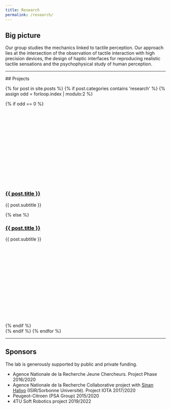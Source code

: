 ```yaml
---
title: Research
permalink: /research/
---
```


## Big picture
Our group studies the mechanics linked to tactile perception. Our approach lies at the intersection of the observation of tactile interaction with high precision devices, the design of haptic interfaces for reproducing realistic tactile sensations and the psychophysical study of human perception.

<hr>
## Projects
<section class="showcase">
<div class="container-fluid p-0">

{% for post in site.posts %}
  {% if post.categories contains 'research' %}
  {% assign odd = forloop.index | modulo:2 %}
  <div class="row no-gutters">
  {% if odd == 0 %}
    <div class="col-lg-6 text-white showcase-img" style="background-image: url('{{site.baseurl}}/images/post/{{post.image}}'); min-height: 15rem;"></div>
    <div class="col-lg-6 my-auto showcase-projects">
      <h3><a href="{{ site.baseurl }}{{ post.url }}" style="color: black;">{{ post.title }}</a></h3>
      <p>{{ post.subtitle }}</p>
    </div>
  {% else %}
    <div class="col-lg-6 my-auto showcase-projects">
      <h3><a href="{{ site.baseurl }}{{ post.url }}" style="color: black;">{{ post.title }}</a></h3>
      <p>{{ post.subtitle }}</p>
    </div>
    <div class="col-lg-6 text-white showcase-img" style="background-image: url('{{site.baseurl}}/images/post/{{post.image}}'); min-height: 15rem;">
    </div>
  {% endif %}  
  </div>
  {% endif %}
{% endfor %}
</div>
</section>

<hr>

## Sponsors

The lab is generously supported by public and private funding.
 - Agence Nationale de la Recherche Jeune Chercheurs. Project Phase 2016/2020
 - Agence Nationale de la Recherche Collaborative project with [Sinan Haliyo](http://www.isir.upmc.fr/?op=view_profil&id=18) (ISIR/Sorbonne Université). Project IOTA 2017/2020
 - Peugeot-Citroen (PSA Group) 2015/2020
 - 4TU Soft Robotics project 2019/2022
